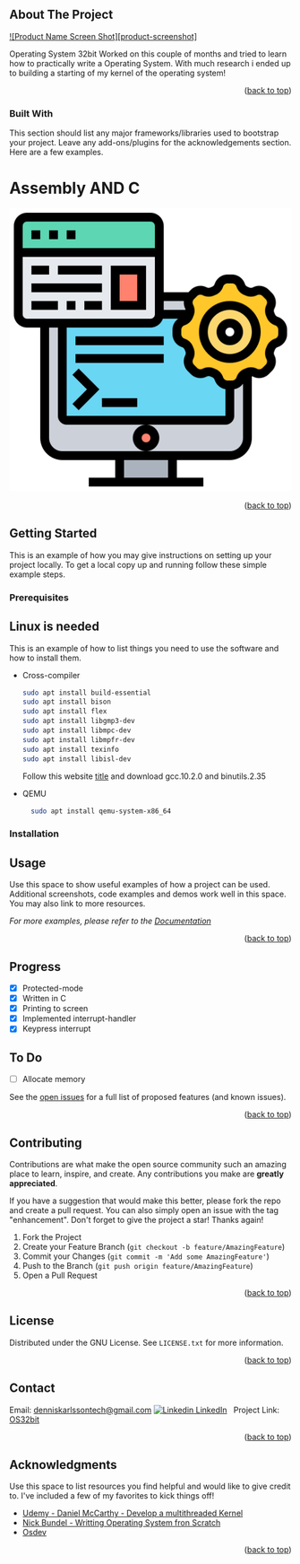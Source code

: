 ## About The Project

[![Product Name Screen Shot][product-screenshot]](https://example.com)

Operating System 32bit
Worked on this couple of months and tried to learn how to practically write a Operating System. With much research i ended up to building a starting of my kernel of the operating system!

<p align="right">(<a href="#readme-top">back to top</a>)</p>

### Built With

This section should list any major frameworks/libraries used to bootstrap your project. Leave any add-ons/plugins for the acknowledgements section. Here are a few examples.

# Assembly AND C

![alt text](image-1.png)

<p align="right">(<a href="#readme-top">back to top</a>)</p>

<!-- GETTING STARTED -->

## Getting Started

This is an example of how you may give instructions on setting up your project locally.
To get a local copy up and running follow these simple example steps.

### Prerequisites

## Linux is needed

This is an example of how to list things you need to use the software and how to install them.

-   Cross-compiler

    ```sh
    sudo apt install build-essential
    sudo apt install bison
    sudo apt install flex
    sudo apt install libgmp3-dev
    sudo apt install libmpc-dev
    sudo apt install libmpfr-dev
    sudo apt install texinfo
    sudo apt install libisl-dev

    ```

    Follow this website [title](https://wiki.osdev.org/GCC_Cross-Compiler) and download gcc.10.2.0 and binutils.2.35

-   QEMU
    ```sh
      sudo apt install qemu-system-x86_64
    ```

### Installation

## Usage

Use this space to show useful examples of how a project can be used. Additional screenshots, code examples and demos work well in this space. You may also link to more resources.

_For more examples, please refer to the [Documentation](https://example.com)_

<p align="right">(<a href="#readme-top">back to top</a>)</p>

<!-- ROADMAP -->

## Progress

-   [x] Protected-mode
-   [x] Written in C
-   [x] Printing to screen
-   [x] Implemented interrupt-handler
-   [x] Keypress interrupt

## To Do

-   [ ] Allocate memory

See the [open issues](https://github.com/othneildrew/Best-README-Template/issues) for a full list of proposed features (and known issues).

<p align="right">(<a href="#readme-top">back to top</a>)</p>

<!-- CONTRIBUTING -->

## Contributing

Contributions are what make the open source community such an amazing place to learn, inspire, and create. Any contributions you make are **greatly appreciated**.

If you have a suggestion that would make this better, please fork the repo and create a pull request. You can also simply open an issue with the tag "enhancement".
Don't forget to give the project a star! Thanks again!

1. Fork the Project
2. Create your Feature Branch (`git checkout -b feature/AmazingFeature`)
3. Commit your Changes (`git commit -m 'Add some AmazingFeature'`)
4. Push to the Branch (`git push origin feature/AmazingFeature`)
5. Open a Pull Request

<p align="right">(<a href="#readme-top">back to top</a>)</p>

<!-- LICENSE -->

## License

Distributed under the GNU License. See `LICENSE.txt` for more information.

<p align="right">(<a href="#readme-top">back to top</a>)</p>

<!-- CONTACT -->

## Contact

Email: denniskarlssontech@gmail.com
[![Linkedin](https://i.sstatic.net/gVE0j.png) LinkedIn](https://www.linkedin.com/)
&nbsp;
Project Link: [OS32bit](https://github.com/TheProgrammer1000/os32-in-c/tree/main)

<p align="right">(<a href="#readme-top">back to top</a>)</p>

<!-- ACKNOWLEDGMENTS -->

## Acknowledgments

Use this space to list resources you find helpful and would like to give credit to. I've included a few of my favorites to kick things off!

-   [Udemy - Daniel McCarthy - Develop a multithreaded Kernel](https://www.udemy.com/course/developing-a-multithreaded-kernel-from-scratch/)
-   [Nick Bundel - Writting Operating System fron Scratch](https://www.cs.bham.ac.uk/~exr/lectures/opsys/10_11/lectures/os-dev.pdf)
-   [Osdev](https://wiki.osdev.org)
<p align="right">(<a href="#readme-top">back to top</a>)</p>

<!-- MARKDOWN LINKS & IMAGES -->
<!-- https://www.markdownguide.org/basic-syntax/#reference-style-links -->

[linkedin-url]: https://linkedin.com/in/othneildrew
